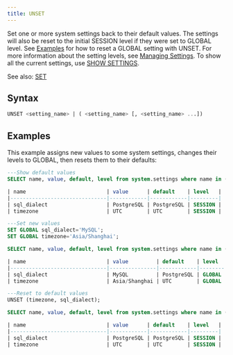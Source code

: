 ```yaml
---
title: UNSET
---
```


Set one or more system settings back to their default values. The settings will also be reset to the initial SESSION level if they were set to GLOBAL level. See [Examples](#examples) for how to reset a GLOBAL setting with UNSET. For more information about the setting levels, see [Managing Settings](../../13-sql-reference/42-manage-settings.md). To show all the current settings, use [SHOW SETTINGS](show-settings.md).

See also: [SET](set-global.md)

## Syntax

```sql
UNSET <setting_name> | ( <setting_name> [, <setting_name> ...])
```

## Examples

This example assigns new values to some system settings, changes their levels to GLOBAL, then resets them to their defaults:

```sql
---Show default values
SELECT name, value, default, level from system.settings where name in ('sql_dialect', 'timezone');

| name                          | value      | default    | level   |
|-------------------------------|------------|------------|---------|
| sql_dialect                   | PostgreSQL | PostgreSQL | SESSION |
| timezone                      | UTC        | UTC        | SESSION |

---Set new values
SET GLOBAL sql_dialect='MySQL';
SET GLOBAL timezone='Asia/Shanghai';

SELECT name, value, default, level from system.settings where name in ('sql_dialect', 'timezone');

| name                          | value         | default    | level  |
|-------------------------------|---------------|------------|--------|
| sql_dialect                   | MySQL         | PostgreSQL | GLOBAL |
| timezone                      | Asia/Shanghai | UTC        | GLOBAL |

---Reset to default values
UNSET (timezone, sql_dialect);

SELECT name, value, default, level from system.settings where name in ('sql_dialect', 'timezone');

| name                          | value      | default    | level   |
|-------------------------------|------------|------------|---------|
| sql_dialect                   | PostgreSQL | PostgreSQL | SESSION |
| timezone                      | UTC        | UTC        | SESSION |
```